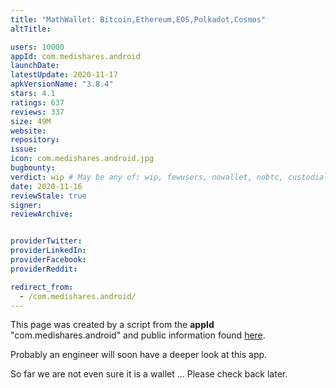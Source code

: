 ```yaml
---
title: "MathWallet: Bitcoin,Ethereum,EOS,Polkadot,Cosmos"
altTitle: 

users: 10000
appId: com.medishares.android
launchDate: 
latestUpdate: 2020-11-17
apkVersionName: "3.8.4"
stars: 4.1
ratings: 637
reviews: 337
size: 49M
website: 
repository: 
issue: 
icon: com.medishares.android.jpg
bugbounty: 
verdict: wip # May be any of: wip, fewusers, nowallet, nobtc, custodial, nosource, nonverifiable, reproducible, bounty, defunct
date: 2020-11-16
reviewStale: true
signer: 
reviewArchive:


providerTwitter: 
providerLinkedIn: 
providerFacebook: 
providerReddit: 

redirect_from:
  - /com.medishares.android/
---
```



This page was created by a script from the **appId** "com.medishares.android" and public
information found
[here](https://play.google.com/store/apps/details?id=com.medishares.android).

Probably an engineer will soon have a deeper look at this app.

So far we are not even sure it is a wallet ... Please check back later.